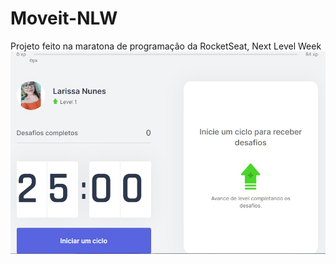 # Moveit-NLW
Projeto feito na maratona de programação da RocketSeat, Next Level Week
<img src="https://github.com/larinuness/Moveit-NLW/blob/main/moveit-next/togitmoveit.jfif">
